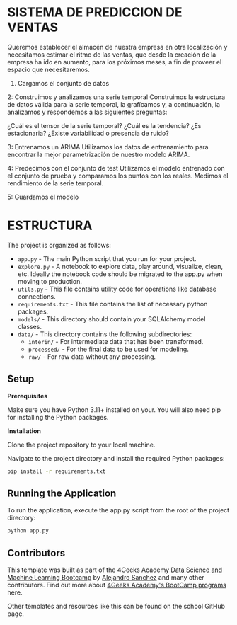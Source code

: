 # SISTEMA DE PREDICCION DE VENTAS 

Queremos establecer el almacén de nuestra empresa en otra localización y necesitamos estimar el ritmo de las ventas, que desde la creación de la empresa ha ido en aumento, para los próximos meses, a fin de proveer el espacio que necesitaremos.

1. Cargamos el conjunto de datos

2: Construimos y analizamos una serie temporal
Construimos la estructura de datos válida para la serie temporal, la grafícamos y, a continuación, la analízamos y respondemos a las siguientes preguntas:

¿Cuál es el tensor de la serie temporal?
¿Cuál es la tendencia?
¿Es estacionaria?
¿Existe variabilidad o presencia de ruido?

3: Entrenamos un ARIMA
Utilizamos los datos de entrenamiento para encontrar la mejor parametrización de nuestro modelo ARIMA.

4: Predecimos con el conjunto de test
Utilizamos el modelo entrenado con el conjunto de prueba y comparamos los puntos con los reales. 
Medimos el rendimiento de la serie temporal.

5: Guardamos el modelo

# ESTRUCTURA

The project is organized as follows:

- `app.py` - The main Python script that you run for your project.
- `explore.py` - A notebook to explore data, play around, visualize, clean, etc. Ideally the notebook code should be migrated to the app.py when moving to production.
- `utils.py` - This file contains utility code for operations like database connections.
- `requirements.txt` - This file contains the list of necessary python packages.
- `models/` - This directory should contain your SQLAlchemy model classes.
- `data/` - This directory contains the following subdirectories:
  - `interin/` - For intermediate data that has been transformed.
  - `processed/` - For the final data to be used for modeling.
  - `raw/` - For raw data without any processing.
 
    
## Setup

**Prerequisites**

Make sure you have Python 3.11+ installed on your. You will also need pip for installing the Python packages.

**Installation**

Clone the project repository to your local machine.

Navigate to the project directory and install the required Python packages:

```bash
pip install -r requirements.txt
```

## Running the Application

To run the application, execute the app.py script from the root of the project directory:

```bash
python app.py
```

## Contributors

This template was built as part of the 4Geeks Academy [Data Science and Machine Learning Bootcamp](https://4geeksacademy.com/us/coding-bootcamps/datascience-machine-learning) by [Alejandro Sanchez](https://twitter.com/alesanchezr) and many other contributors. Find out more about [4Geeks Academy's BootCamp programs](https://4geeksacademy.com/us/programs) here.

Other templates and resources like this can be found on the school GitHub page.

